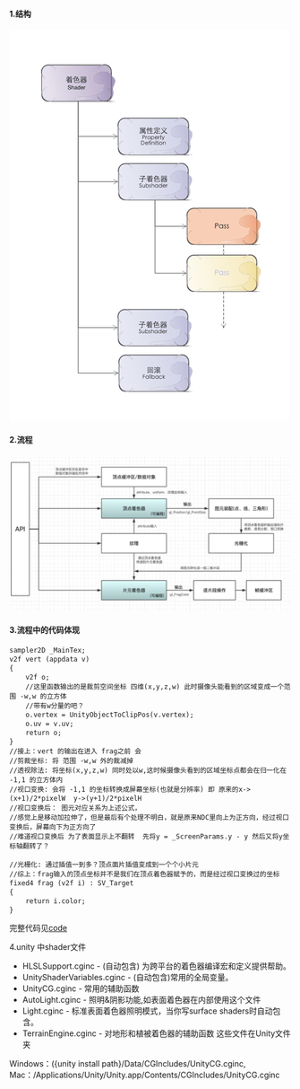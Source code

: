 #### 1.结构  

![](pic/1.png)  

#### 2.流程

![](pic/64.webp)



#### 3.流程中的代码体现

```
sampler2D _MainTex;
v2f vert (appdata v)
{
    v2f o;
    //这里函数输出的是裁剪空间坐标 四维(x,y,z,w) 此时摄像头能看到的区域变成一个范围 -w,w 的立方体
    //带有w分量的吧？
    o.vertex = UnityObjectToClipPos(v.vertex);
    o.uv = v.uv;
    return o;
}
//接上：vert 的输出在进入 frag之前 会
//剪裁坐标: 将 范围 -w,w 外的裁减掉
//透视除法: 将坐标(x,y,z,w) 同时处以w,这时候摄像头看到的区域坐标点都会在归一化在 -1,1 的立方体内
//视口变换: 会将 -1,1 的坐标转换成屏幕坐标(也就是分辨率) 即 原来的x->(x+1)/2*pixelW  y->(y+1)/2*pixelH
//视口变换后： 图元对应关系为上述公式，
//感觉上是移动加拉伸了，但是最后有个处理不明白，就是原来NDC里向上为正方向，经过视口变换后，屏幕向下为正方向了
//难道视口变换后 为了表面显示上不翻转  先将y = _ScreenParams.y - y 然后又将y坐标轴翻转了？

//光栅化: 通过插值一到多？顶点面片插值变成到一个个小片元
//综上：frag输入的顶点坐标并不是我们在顶点着色器赋予的，而是经过视口变换过的坐标
fixed4 frag (v2f i) : SV_Target
{
    return i.color;
}

```

完整代码见[code](code/testNum.shader)

4.unity 中shader文件  

* HLSLSupport.cginc - (自动包含) 为跨平台的着色器编译宏和定义提供帮助。
* UnityShaderVariables.cginc - (自动包含)常用的全局变量。
* UnityCG.cginc - 常用的辅助函数
* AutoLight.cginc - 照明&阴影功能,如表面着色器在内部使用这个文件
* Light.cginc - 标准表面着色器照明模式，当你写surface shaders时自动包含。
* TerrainEngine.cginc - 对地形和植被着色器的辅助函数
这些文件在Unity文件夹  

Windows：({unity install path}/Data/CGIncludes/UnityCG.cginc,           
Mac：/Applications/Unity/Unity.app/Contents/CGIncludes/UnityCG.cginc